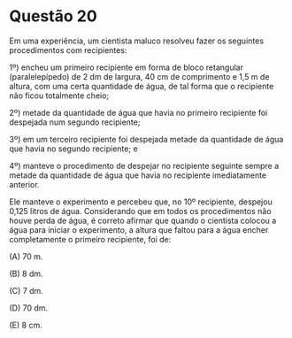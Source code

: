 # Questão 20

Em uma experiência, um cientista maluco resolveu fazer os seguintes procedimentos com recipientes:

1º) encheu um primeiro recipiente em forma de bloco retangular (paralelepípedo) de 2 dm de largura, 40 cm de comprimento e 1,5 m de altura, com uma certa quantidade de água, de tal forma que o recipiente não ficou totalmente cheio;

2º) metade da quantidade de água que havia no primeiro recipiente foi despejada num segundo recipiente;

3º) em um terceiro recipiente foi despejada metade da quantidade de água que havia no segundo recipiente; e

4º) manteve o procedimento de despejar no recipiente seguinte sempre a metade da quantidade de água que havia no recipiente imediatamente anterior.

Ele manteve o experimento e percebeu que, no 10º recipiente, despejou 0,125 litros de água.
Considerando que em todos os procedimentos não houve perda de água, é correto afirmar que quando o cientista colocou a água para iniciar o experimento, a altura que faltou para a água encher completamente o primeiro recipiente, foi de:

(A) 70 m.

(B) 8 dm.

(C) 7 dm.

(D) 70 dm.

(E) 8 cm.